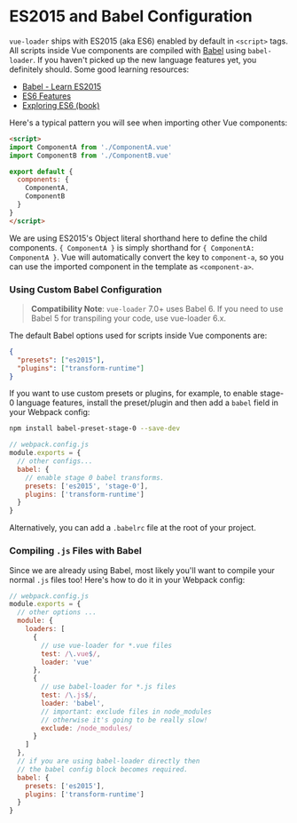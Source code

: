 # ES2015 and Babel Configuration

`vue-loader` ships with ES2015 (aka ES6) enabled by default in `<script>` tags. All scripts inside Vue components are compiled with [Babel](https://babeljs.io/) using `babel-loader`. If you haven't picked up the new language features yet, you definitely should. Some good learning resources:

- [Babel - Learn ES2015](https://babeljs.io/docs/learn-es2015/)
- [ES6 Features](https://github.com/lukehoban/es6features)
- [Exploring ES6 (book)](https://leanpub.com/exploring-es6)

Here's a typical pattern you will see when importing other Vue components:

``` html
<script>
import ComponentA from './ComponentA.vue'
import ComponentB from './ComponentB.vue'

export default {
  components: {
    ComponentA,
    ComponentB
  }
}
</script>
```

We are using ES2015's Object literal shorthand here to define the child components. `{ ComponentA }` is simply shorthand for `{ ComponentA: ComponentA }`. Vue will automatically convert the key to `component-a`, so you can use the imported component in the template as `<component-a>`.

### Using Custom Babel Configuration

> **Compatibility Note**: `vue-loader` 7.0+ uses Babel 6. If you need to use Babel 5 for transpiling your code, use vue-loader 6.x.

The default Babel options used for scripts inside Vue components are:

``` json
{
  "presets": ["es2015"],
  "plugins": ["transform-runtime"]
}
```

If you want to use custom presets or plugins, for example, to enable stage-0 language features, install the preset/plugin and then add a `babel` field in your Webpack config:

``` bash
npm install babel-preset-stage-0 --save-dev
```

``` js
// webpack.config.js
module.exports = {
  // other configs...
  babel: {
    // enable stage 0 babel transforms.
    presets: ['es2015', 'stage-0'],
    plugins: ['transform-runtime']
  }
}
```

Alternatively, you can add a `.babelrc` file at the root of your project.

### Compiling `.js` Files with Babel

Since we are already using Babel, most likely you'll want to compile your normal `.js` files too! Here's how to do it in your Webpack config:

``` js
// webpack.config.js
module.exports = {
  // other options ...
  module: {
    loaders: [
      {
        // use vue-loader for *.vue files
        test: /\.vue$/,
        loader: 'vue'
      },
      {
        // use babel-loader for *.js files
        test: /\.js$/,
        loader: 'babel',
        // important: exclude files in node_modules
        // otherwise it's going to be really slow!
        exclude: /node_modules/
      }
    ]
  },
  // if you are using babel-loader directly then
  // the babel config block becomes required.
  babel: {
    presets: ['es2015'],
    plugins: ['transform-runtime']
  }
}
```
